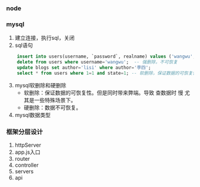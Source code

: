 ### node

### mysql
1. 建立连接，执行sql，关闭
2. sql语句
```sql
    insert into users(username, `password`, realname) values ('wangwu', '12345', '王五');
    delete from users where username='wangwu';  -- 强删除，不可恢复
    update blogs set author='lisi' where author='李四';
    select * from users where 1=1 and state=1; -- 软删除，保证数据的可恢复性
```
3. mysql软删除和硬删除
    - 软删除：保证数据的可恢复性。但是同时带来弊端。导致 查数据时 慢 尤其是一些特殊场景下。
    - 硬删除：数据不可恢复。
4. mysql数据类型

### 框架分层设计
1. httpServer
2. app.js入口
3. router
4. controller
5. servers
6. api